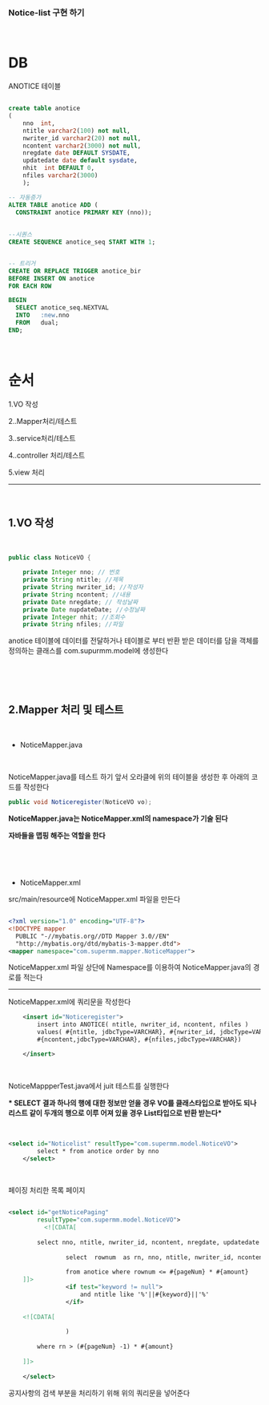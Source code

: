 ### Notice-list 구현 하기


&nbsp;

DB
======



 ANOTICE 테이블

```sql

create table anotice
(
    nno  int,
    ntitle varchar2(100) not null,
    nwriter_id varchar2(20) not null,
    ncontent varchar2(3000) not null,
    nregdate date DEFAULT SYSDATE,
    updatedate date default sysdate,
    nhit  int DEFAULT 0,
    nfiles varchar2(3000)
    );

-- 자동증가
ALTER TABLE anotice ADD (
  CONSTRAINT anotice PRIMARY KEY (nno));
    
    
--시퀀스
CREATE SEQUENCE anotice_seq START WITH 1;


-- 트리거
CREATE OR REPLACE TRIGGER anotice_bir 
BEFORE INSERT ON anotice
FOR EACH ROW

BEGIN
  SELECT anotice_seq.NEXTVAL
  INTO   :new.nno
  FROM   dual;
END;
````


&nbsp;



순서 
===

1.VO 작성

2..Mapper처리/테스트 

3..service처리/테스트

4..controller 처리/테스트

5.view 처리


-----------------------


&nbsp;

1.VO 작성
-----
&nbsp;

```java
public class NoticeVO {
	
    private Integer nno; // 번호
    private String ntitle; //제목
    private String nwriter_id; //작성자
    private String ncontent; //내용
    private Date nregdate; // 작성날짜
    private Date nupdateDate; //수정날짜
    private Integer nhit; //조회수
    private String nfiles; //파일

```
anotice 테이블에 데이터를 전달하거나 테이블로 부터 반환 받은 데이터를 담을 객체를 정의하는 클래스를 com.supurmm.model에 생성한다






&nbsp;


&nbsp;


2.Mapper 처리 및 테스트 
-------

&nbsp;

- NoticeMapper.java

&nbsp;

NoticeMapper.java를 테스트 하기 앞서 오라클에 위의 테이블을 생성한 후 아래의 코드를 작성한다

```java
public void Noticeregister(NoticeVO vo);
```

__NoticeMapper.java는 NoticeMapper.xml의  namespace가 기술 된다__

__자바들을 맵핑 해주는 역할을 한다__


&nbsp;


&nbsp;

- NoticeMapper.xml

src/main/resource에 NoticeMapper.xml 파일을 만든다

```xml

<?xml version="1.0" encoding="UTF-8"?>
<!DOCTYPE mapper
  PUBLIC "-//mybatis.org//DTD Mapper 3.0//EN"
  "http://mybatis.org/dtd/mybatis-3-mapper.dtd">
<mapper namespace="com.supermm.mapper.NoticeMapper">

```
NoticeMapper.xml 파일 상단에 Namespace를 이용하여 NoticeMapper.java의 경로를 적는다 


------------------------------
NoticeMapper.xml에 쿼리문을 작성한다

```xml
	<insert id="Noticeregister">
		insert into ANOTICE( ntitle, nwriter_id, ncontent, nfiles )
		values( #{ntitle, jdbcType=VARCHAR}, #{nwriter_id, jdbcType=VARCHAR },
		#{ncontent,jdbcType=VARCHAR}, #{nfiles,jdbcType=VARCHAR})

	</insert>
```







&nbsp;


NoticeMappperTest.java에서 juit 테스트를 실행한다 



__* SELECT 결과 하나의 행에 대한 정보만 얻을 경우 VO를 클래스타입으로 받아도 되나 리스트 같이 두개의 행으로 이루 어져 있을 경우 List타입으로 반환 받는다*__



&nbsp;








```xml
<select id="Noticelist" resultType="com.supermm.model.NoticeVO">
		select * from anotice order by nno
	</select>

```
&nbsp;

페이징 처리한 목록 페이지

```xml

<select id="getNoticePaging"
		resultType="com.supermm.model.NoticeVO">	
		  <![CDATA[
        
        select nno, ntitle, nwriter_id, ncontent, nregdate, updatedate from(
        
                select  rownum  as rn, nno, ntitle, nwriter_id, ncontent, nregdate, updatedate
                  
                from anotice where rownum <= #{pageNum} * #{amount} 
    ]]>            
                <if test="keyword != null">
                    and ntitle like '%'||#{keyword}||'%' 
                </if>
    
    <![CDATA[
                    
                )
                    
        where rn > (#{pageNum} -1) * #{amount}
    
    ]]>
    
    </select>

```

공지사항의 검색 부분을 처리하기 위해 위의 쿼리문을 넣어준다 


